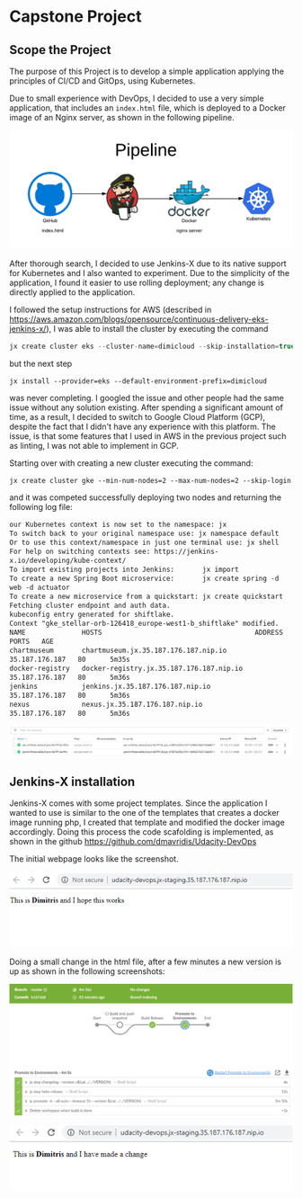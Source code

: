 # Capstone Project 

## Scope the Project

The purpose of this Project is to develop a simple application applying the principles of CI/CD and GitOps, using Kubernetes. 

Due to  small experience with DevOps, I decided to use a very simple application, that includes an `index.html` file, which is deployed to a Docker image of an Nginx server, as shown in the following pipeline. 

![pipeline](images/pipeline.png)

After thorough search, I decided to use Jenkins-X due to its native support for Kubernetes and I also wanted to experiment. Due to the simplicity of the application, I found it easier to use rolling deployment; any change is directly applied to the application. 

I followed the setup instructions for AWS (described in <https://aws.amazon.com/blogs/opensource/continuous-delivery-eks-jenkins-x/>), I was able to install the cluster by executing the command

```javascript
jx create cluster eks --cluster-name=dimicloud --skip-installation=true
```

but the next step

```
jx install --provider=eks --default-environment-prefix=dimicloud
```

was never completing. I googled the issue and other people had the same issue without any solution existing. After spending a significant amount of time, as a result, I decided to switch to Google Cloud Platform (GCP), despite the fact that I didn't have any experience with this platform. The issue, is that some features that I used in AWS in the previous project such as linting, I was not able to implement in GCP. 

Starting over with creating a new cluster executing the command:

```
jx create cluster gke --min-num-nodes=2 --max-num-nodes=2 --skip-login
```

and it was competed successfully deploying two nodes and returning the following log file:

```
our Kubernetes context is now set to the namespace: jx
To switch back to your original namespace use: jx namespace default
Or to use this context/namespace in just one terminal use: jx shell
For help on switching contexts see: https://jenkins-x.io/developing/kube-context/
To import existing projects into Jenkins:       jx import
To create a new Spring Boot microservice:       jx create spring -d web -d actuator
To create a new microservice from a quickstart: jx create quickstart
Fetching cluster endpoint and auth data.
kubeconfig entry generated for shiftlake.
Context "gke_stellar-orb-126418_europe-west1-b_shiftlake" modified.
NAME              HOSTS                                      ADDRESS          PORTS   AGE
chartmuseum       chartmuseum.jx.35.187.176.187.nip.io       35.187.176.187   80      5m35s
docker-registry   docker-registry.jx.35.187.176.187.nip.io   35.187.176.187   80      5m36s
jenkins           jenkins.jx.35.187.176.187.nip.io           35.187.176.187   80      5m36s
nexus             nexus.jx.35.187.176.187.nip.io             35.187.176.187   80      5m36s
```

![nodes](images/nodes.png)



## Jenkins-X installation

Jenkins-X comes with some project templates. Since the application I wanted to use is similar to the one of the templates that creates a docker image running php, I created that template and modified the docker image accordingly. Doing this process the code scafolding is implemented, as shown in the github <https://github.com/dmavridis/Udacity-DevOps>

The initial webpage looks like the screenshot. 

![version1](images/version1.png)

Doing a small change in the html file, after a few minutes a new version is up as shown in the following screenshots:



![1566341023889](images/steps.png)

![version2](images/version2.png)





